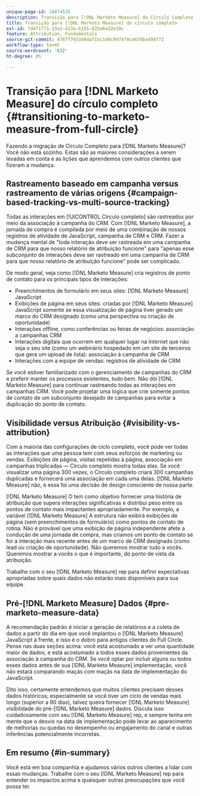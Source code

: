 ```yaml
---
unique-page-id: 18874535
description: Transição para [!DNL Marketo Measure] do Círculo Completo - [!DNL Marketo Measure]
title: Transição para [!DNL Marketo Measure] do círculo completo
exl-id: fd471771-33e2-413a-b155-02ba6e32e10c
feature: Attribution, Fundamentals
source-git-commit: 4787f765348da71bc149c997470ce678ba498772
workflow-type: tm+mt
source-wordcount: '632'
ht-degree: 0%

---
```


# Transição para [!DNL Marketo Measure] do círculo completo {#transitioning-to-marketo-measure-from-full-circle}

Fazendo a migração de Círculo Completo para [!DNL Marketo Measure]? Você não está sozinho. Estas são as maiores considerações a serem levadas em conta e as lições que aprendemos com outros clientes que fizeram a mudança.

## Rastreamento baseado em campanha versus rastreamento de várias origens {#campaign-based-tracking-vs-multi-source-tracking}

Todas as interações em [!UICONTROL Círculo completo] são rastreados por meio da associação à campanha do CRM. Com [!DNL Marketo Measure], a jornada de compra é compilada por meio de uma combinação de nossos registros de atividade de JavaScript, campanha de CRM e CRM. Fazer a mudança mental de &quot;toda interação deve ser rastreada em uma campanha de CRM para que nosso relatório de atribuição funcione&quot; para &quot;apenas esse subconjunto de interações deve ser rastreado em uma campanha de CRM para que nosso relatório de atribuição funcione&quot; pode ser complicado.

De modo geral, veja como [!DNL Marketo Measure] cria registros de ponto de contato para os principais tipos de interações:

* Preenchimentos de formulário em seus sites: [!DNL Marketo Measure] JavaScript
* Exibições de página em seus sites: criadas por [!DNL Marketo Measure] JavaScript somente se essa visualização de página tiver gerado um marco do CRM designado (como uma perspectiva ou criação de oportunidade)
* Interações offline, como conferências ou feiras de negócios: associação a campanhas CRM
* Interações digitais que ocorrem em qualquer lugar na Internet que não seja o seu site (como um webinário hospedado em um site de terceiros que gera um upload de lista): associação à campanha de CRM
* Interações com a equipe de vendas: registros de atividade de CRM

Se você estiver familiarizado com o gerenciamento de campanhas do CRM e preferir manter os processos existentes, tudo bem. Não dói [!DNL Marketo Measure] para continuar rastreando todas as interações em campanhas CRM. Você pode projetar uma lógica que crie somente pontos de contato de um subconjunto desejado de campanhas para evitar a duplicação do ponto de contato.

## Visibilidade versus Atribuição {#visibility-vs-attribution}

Com a maioria das configurações de ciclo completo, você pode ver todas as interações que uma pessoa tem com seus esforços de marketing ou vendas. Exibições de página, visitas repetidas à página, associação em campanhas triplicadas — Círculo completo mostra todas elas. Se você visualizar uma página 300 vezes, o Círculo completo criará 300 campanhas duplicadas e fornecerá uma associação em cada uma delas. [!DNL Marketo Measure] não, e essa foi uma decisão de design consciente de nossa parte.

[!DNL Marketo Measure] O tem como objetivo fornecer uma história de atribuição que supera interações significativas e distribui peso entre os pontos de contato mais impactantes apropriadamente. Por exemplo, a variável [!DNL Marketo Measure] A estrutura não exibirá exibições de página (sem preenchimentos de formulário) como pontos de contato de rotina. Não é provável que uma exibição de página independente afete a condução de uma jornada de compra, mas criamos um ponto de contato se for a interação mais recente antes de um marco de CRM designado (como lead ou criação de oportunidade). Não queremos mostrar tudo a vocês. Queremos mostrar a vocês o que é importante, do ponto de vista da atribuição.

Trabalhe com o seu [!DNL Marketo Measure] rep para definir expectativas apropriadas sobre quais dados não estarão mais disponíveis para sua equipe.

## Pré-[!DNL Marketo Measure] Dados {#pre-marketo-measure-data}

A recomendação padrão é iniciar a geração de relatórios e a coleta de dados a partir do dia em que você implantou o [!DNL Marketo Measure] JavaScript à frente, e isso é o dobro para antigos clientes do Full Circle. Pense nas duas seções acima: você está acostumado a ver uma quantidade maior de dados, e está acostumado a todos esses dados provenientes da associação à campanha do CRM. Se você optar por incluir alguns ou todos esses dados antes de sua [!DNL Marketo Measure] implementação, você não estará comparando maçãs com maçãs na data de implementação do JavaScript.

Dito isso, certamente entendemos que muitos clientes precisam desses dados históricos; especialmente se você tiver um ciclo de vendas mais longo (superior a 90 dias), talvez queira fornecer [!DNL Marketo Measure] visibilidade do pré-[!DNL Marketo Measure] dados. Discuta isso cuidadosamente com seu [!DNL Marketo Measure] rep, e sempre tenha em mente que o desvio na data de implementação pode levar ao aparecimento de melhorias ou quedas no desempenho ou engajamento do canal e outras inferências potencialmente incorretas.

## Em resumo {#in-summary}

Você está em boa companhia e ajudamos vários outros clientes a lidar com essas mudanças. Trabalhe com o seu [!DNL Marketo Measure] rep para entender os impactos acima e quaisquer outras preocupações que você possa ter.
